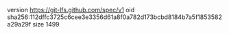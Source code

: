 version https://git-lfs.github.com/spec/v1
oid sha256:112dffc3725c6cee3e3356d61a8f0a782d173bcbd8184b7a5f1853582a29a29f
size 1499
